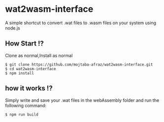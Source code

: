 # wat2wasm-interface
A simple shortcut to convert .wat files to .wasm files on your system using node.js


## How Start !?

Clone as normal,Install as normal

```console
$ git clone https://github.com/mojtaba-afraz/wat2wasm-interface.git
$ cd wat2wasm-interface
$ npm install
```


## how it works !?

Simply write and save your .wat files in the webAssembly folder and run the following command:

```console
$ npm run build
```
